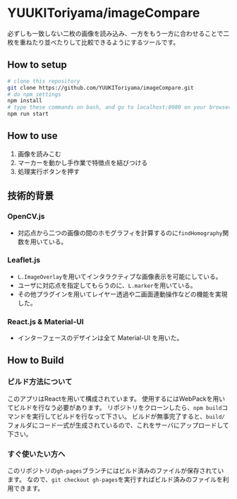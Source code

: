 # YUUKIToriyama/imageCompare

必ずしも一致しない二枚の画像を読み込み、一方をもう一方に合わせることで二枚を重ねたり並べたりして比較できるようにするツールです。

## How to setup

```bash
# clone this repository
git clone https://github.com/YUUKIToriyama/imageCompare.git
# do npm settings
npm install
# type these commands on bash, and go to localhost:8080 on your browser
npm run start
```

## How to use

1. 画像を読みこむ
2. マーカーを動かし手作業で特徴点を結びつける
3. 処理実行ボタンを押す

## 技術的背景

### OpenCV.js

- 対応点から二つの画像の間のホモグラフィを計算するのに`findHomography`関数を用いている。

### Leaflet.js

- `L.ImageOverlay`を用いてインタラクティブな画像表示を可能にしている。
- ユーザに対応点を指定してもらうのに、`L.marker`を用いている。
- その他プラグインを用いてレイヤー透過や二画面連動操作などの機能を実現した。

### React.js & Material-UI

- インターフェースのデザインは全て Material-UI を用いた。

## How to Build
### ビルド方法について
このアプリはReactを用いて構成されています。
使用するにはWebPackを用いてビルドを行なう必要があります。
リポジトリをクローンしたら、`npm build`コマンドを実行してビルドを行なって下さい。
ビルドが無事完了すると、`build/`フォルダにコード一式が生成されているので、これをサーバにアップロードして下さい。

### すぐ使いたい方へ
このリポジトリの`gh-pages`ブランチにはビルド済みのファイルが保存されています。
なので、`git checkout gh-pages`を実行すればビルド済みのファイルを利用できます。